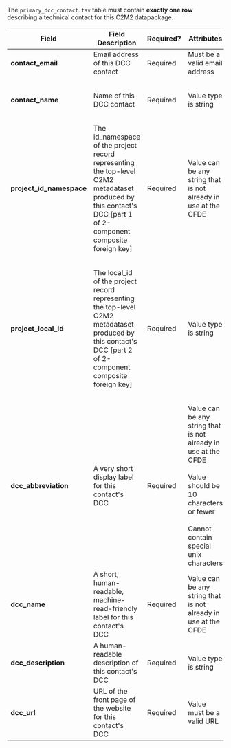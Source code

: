 The `primary_dcc_contact.tsv` table must contain **exactly one row** describing a technical contact for this C2M2 datapackage. 

Field | Field Description | Required? |  Attributes | Extra Info 
------|-------------------|-----------|-------------|------------
**contact_email** | Email address of this DCC contact | Required | Must be a valid email address | Example valid email address: `achar@ucdavis.edu`
**contact_name** | Name of this DCC contact | Required| Value type is string | This should be a person who can answer any questions CFDE staff have when processing a submission
**project_id_namespace** | The id_namespace of the project record representing the top-level C2M2 metadataset produced by this contact's DCC [part 1 of 2-component composite foreign key] | Required | Value can be any string that is not already in use at the CFDE | This will be the value of 'id_namespace' in the [project table](./TableInfo:-project.tsv) for the overarching project in your program. You can double check that your newly created namespace is globally unique by emailing the helpdesk at support@cfde.atlassian.net"
**project_local_id** | The local_id of the project record representing the top-level C2M2 metadataset produced by this contact's DCC [part 2 of 2-component composite foreign key] | Required | Value type is string | This will be the value of `local_id` in the [project table](./TableInfo:-project.tsv) for the overarching project in your program. If you have only a single project, that is your top-level project. If you have more than one project, you can choose to make a project that directly contains data the overarching project, or to create a 'dummy project' to contain all the others. In either case, you will need to show the relationship between these projects in the [project_in_project table](TableInfo:-project_in_project.tsv)
**dcc_abbreviation** | A very short display label for this contact's DCC | Required | Value can be any string that is not already in use at the CFDE<br /> <br />  Value should be 10 characters or fewer <br /><br /> Cannot contain special unix characters| This is the display abbreviation for your program in the portal
**dcc_name** | A short, human-readable, machine-read-friendly label for this contact's DCC | Required | Value can be any string that is not already in use at the CFDE | This is the display name for your program in the portal
**dcc_description** | A human-readable description of this contact's DCC | Required | Value type is string | This is the display description for your program in the portal
**dcc_url** | URL of the front page of the website for this contact's DCC | Required| Value must be a valid URL | Example valid URL: `https://www.hmpdacc.org/`

